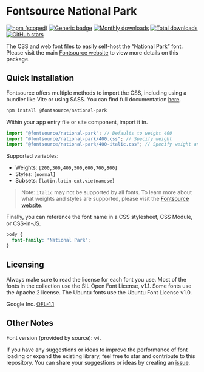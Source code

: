 # Fontsource National Park

[![npm (scoped)](https://img.shields.io/npm/v/@fontsource/national-park?color=brightgreen)](https://www.npmjs.com/package/@fontsource/national-park) [![Generic badge](https://img.shields.io/badge/fontsource-passing-brightgreen)](https://github.com/fontsource/fontsource) [![Monthly downloads](https://badgen.net/npm/dm/@fontsource/national-park)](https://github.com/fontsource/fontsource) [![Total downloads](https://badgen.net/npm/dt/@fontsource/national-park)](https://github.com/fontsource/fontsource) [![GitHub stars](https://img.shields.io/github/stars/fontsource/fontsource.svg?style=social&label=Star)](https://github.com/fontsource/fontsource/stargazers)

The CSS and web font files to easily self-host the “National Park” font. Please visit the main [Fontsource website](https://fontsource.org/fonts/national-park) to view more details on this package.

## Quick Installation

Fontsource offers multiple methods to import the CSS, including using a bundler like Vite or using SASS. You can find full documentation [here](https://fontsource.org/docs/getting-started/introduction).

```javascript
npm install @fontsource/national-park
```

Within your app entry file or site component, import it in.

```javascript
import "@fontsource/national-park"; // Defaults to weight 400
import "@fontsource/national-park/400.css"; // Specify weight
import "@fontsource/national-park/400-italic.css"; // Specify weight and style
```

Supported variables:
- Weights: `[200,300,400,500,600,700,800]`
- Styles: `[normal]`
- Subsets: `[latin,latin-ext,vietnamese]`

> Note: `italic` may not be supported by all fonts. To learn more about what weights and styles are supported, please visit the [Fontsource website](https://fontsource.org/fonts/national-park).

Finally, you can reference the font name in a CSS stylesheet, CSS Module, or CSS-in-JS.

```css
body {
  font-family: "National Park";
}
```

## Licensing
Always make sure to read the license for each font you use. Most of the fonts in the collection use the SIL Open Font License, v1.1. Some fonts use the Apache 2 license. The Ubuntu fonts use the Ubuntu Font License v1.0.

Google Inc.
[OFL-1.1](http://scripts.sil.org/OFL)

## Other Notes
Font version (provided by source): `v4`.

If you have any suggestions or ideas to improve the performance of font loading or expand the existing library, feel free to star and contribute to this repository. You can share your suggestions or ideas by creating an [issue](https://github.com/fontsource/fontsource/issues).